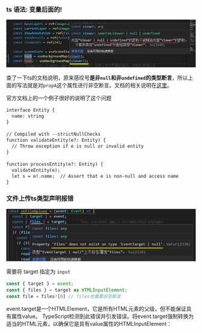 ### ts 语法: 变量后面的!

![image-20220308154949965](./imgs/image-20220308154949965.png)

查了一下ts的文档说明，原来感叹号**是非`null`和非`undefined`的类型断言**，所以上面的写法就是对`propA`这个属性进行非空断言。文档的相关说明在[这里](https://link.zhihu.com/?target=https%3A//github.com/Microsoft/TypeScript/wiki/What's-new-in-TypeScript%23non-null-assertion-operator)。

官方文档上的一个例子很好的说明了这个问题

```text
interface Entity {
  name: string
}

// Compiled with --strictNullChecks
function validateEntity(e?: Entity) {
  // Throw exception if e is null or invalid entity
}

function processEntity(e?: Entity) {
  validateEntity(e);
  let s = e!.name;  // Assert that e is non-null and access name
}
```



### 文件上传ts类型声明报错

![image-20220308171044325](./imgs/image-20220308171044325.png)

需要将 target 指定为 `input`

```ts
const { target } = event;
const { files } = target as HTMLInputElement;
const file = files![0] // files也需要非空断言
```

event.target是一个HTMLElement，它是所有HTML元素的父级，但不能保证具有属性value。 TypeScript检测到此错误并引发错误。将event.target强制转换为适当的HTML元素，以确保它是具有value属性的HTMLInputElement：

